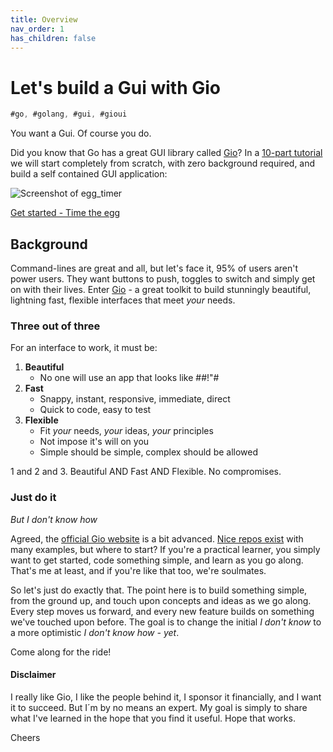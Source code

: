 ```yaml
---
title: Overview
nav_order: 1
has_children: false
---
```

# Let's build a Gui with Gio

```go
#go, #golang, #gui, #gioui
```

You want a Gui. Of course you do. 

Did you know that Go has a great GUI library called [Gio](https://gioui.org/)? In a [10-part tutorial](egg_timer/index.md) we will start completely from scratch, with zero background required, and build a self contained GUI application:

![Screenshot of egg_timer](egg_timer/egg_timer.gif)

[Get started - Time the egg](egg_timer/index.md)


## Background

Command-lines are great and all, but let's face it, 95% of users aren't power users. They want buttons to push, toggles to switch and simply get on with their lives. Enter [Gio](https://gioui.org/) - a great toolkit to build stunningly beautiful, lightning fast, flexible interfaces that meet _your_ needs. 

### Three out of three
For an interface to work, it must be:

1. **Beautiful**
    - No one will use an app that looks like #$%$#!"#
2. **Fast**
   - Snappy, instant, responsive, immediate, direct
   - Quick to code, easy to test
3. **Flexible**
   - Fit _your_ needs, _your_ ideas, _your_ principles
   - Not impose it's will on you
   - Simple should be simple, complex should be allowed

1 and 2 and 3. Beautiful AND Fast AND Flexible. No compromises.

### Just do it
_But I don't know how_

Agreed, the [official Gio website](https://gioui.org) is a bit advanced. [Nice repos exist](https://github.com/gioui) with many examples, but where to start? If you're a practical learner, you simply want to get started, code something simple, and learn as you go along. That's me at least, and if you're like that too, we're soulmates. 

So let's just do exactly that. The point here is to build something simple, from the ground up, and touch upon concepts and ideas as we go along. Every step moves us forward, and every new feature builds on something we've touched upon before. The goal is to change the initial  _I don't know_ to a more optimistic _I don't know how - yet_. 

Come along for the ride!


#### Disclaimer

I really like Gio, I like the people behind it, I sponsor it financially, and I want it to succeed. But I´m by no means an expert. My goal is simply to share what I've learned in the hope that you find it useful. Hope that works.

Cheers

